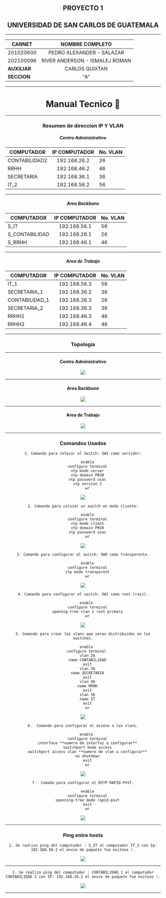 <div align="center">

## PROYECTO 1
## UNIVERSIDAD DE SAN CARLOS DE GUATEMALA

</div>

---
<div align="center">

|**CARNET**     |      **NOMBRE COMPLETO**          |  
|---------------|:-----------------------------------:|
|201020600      |  PEDRO ALEXANDER - SALAZAR          |
|202100096      |  RIVER ANDERSON - ISMALEJ ROMAN     |     
| **AUXILIAR**  |            CARLOS QUIXTAN           |   
| **SECCION**   |                "A"                  |  

</div>

----

<div align="center">

# Manual Tecnico 📌

<div/>

---

<div align="center">

### Resumen de direccion IP  Y VLAN

<div/>

##### **Centro Administrativo**

|**COMPUTADOR**     |      **IP COMPUTADOR**              |      **No. VLAN**   |
|---------------    |:-----------------------------------:|:--------------------|
| CONTABILIDAD2     |               192.168.26.2          |         26          |
| RRHH              |               192.168.46.2          |         46          |     
| SECRETARIA        |               192.168.36.1          |         36          |   
| IT_2              |               192.168.56.2          |         56          |

----

##### **Area Backbone**

|**COMPUTADOR**     |      **IP COMPUTADOR**              |      **No. VLAN**   |
|---------------    |:-----------------------------------:|:--------------------|
| S_IT              |               192.168.56.1          |         56          |
| S_CONTABILIDAD    |               192.168.26.1          |         26          |     
| S_RRHH            |               192.168.46.1          |         46          |   

----

##### **Area de Trabajo**

|**COMPUTADOR**     |      **IP COMPUTADOR**              |      **No. VLAN**   |
|---------------    |:-----------------------------------:|:--------------------|
| IT_1              |               192.168.56.3          |         56          |
| SECRETARIA_1      |               192.168.36.2          |         36          |     
| CONTABILIDAD_1    |               192.168.26.3          |         26          |   
| SECRETARIA_2      |               192.168.36.3          |         36          |
| RRHH1             |               192.168.46.3          |         46          |
| RRHH2             |               192.168.46.4          |         46          |

----

<div align="center">

### Topologia

<div/>

----

<div align="center">

#### **Centro Administrativo** 

<img src="./img/topology-administrative.png">

<div/>

---

#### **Area Backbone**

<img src="./img/topology-backbone.png">

<div/>

---

#### **Area de Trabajo**

<img src="./img/topology-area-work.png">

<div/>

---

<div align="center">

### Comandos Usados

<div/>

    1. Comando para colocar el Switch: SW1 como servidor:

        enable
        configure terminal
        vtp mode server
        vtp domain P#20
        vtp password usac
        vtp version 2
        wr

<img src="./img/sw-mode-server.png">

    2. Comando para colocar un switch en modo cliente:

        enable
        configure terminal
        vtp mode client
        vtp domain P#20
        vtp password usac
        wr

<img src="./img/sw-client.png">

    3. Comando para configurar el switch: SW9 como transparente.

        enable
        configure terminal
        vtp mode transparent
        wr

<img src="./img/sw-transparent.png"> 

    4. Comando para configurar el switch: SW1 como root (raiz).

        enable 
        configure terminal
        spannig-tree vlan 1 root primary
        wr

<img src="./img/config-root.png">   

    5. Comando para crear las vlans que seran distribuidas en los switches.

        enable 
        configure terminal 
        vlan 26
        name CONTABILIDAD
        exit
        vlan 36
        name SECRETARIA
        exit
        vlan 46
        name RRHH
        exit
        vlan 56
        name IT
        exit
        wr

<img src="./img/config-vlans.png">

    6.  Comando para configurar el acceso a las vlans.

        enable 
        configure terminal
        interface **numero de interfaz a configurar**
        switchport mode access
        switchport access vlan **numero de vlan a configurar**
        no shutdown
        exit
        wr

<img src="./img/config-access-vlans.png">  

    7.  Comado para configurar el RSTP-RAPID-PVST.

        enable
        configure terminal
        spanning-tree mode rapid-psvt
        exit
        wr


<img src="./img/config-rstp.png">    


---

<div align="center">

### Ping entre hosts

    1. Se realizo ping del computador : S_IT al computador IT_2 con Ip: 192.168.56.2 el envio de paquete fue exitoso !.

<img src="./img/ping-1.png"> 

----

    2. Se realizo ping del computador : CONTABILIDAD_1 al computador CONTABILIDAD 2 con IP: 192.168.26.2 el envio de paquete fue exitoso !.

<img src="./img/ping-2.png"> 

<div/>

----









